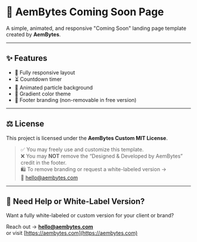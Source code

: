 # 🚧 AemBytes Coming Soon Page

A simple, animated, and responsive "Coming Soon" landing page template created by **AemBytes**.

---

## ✨ Features

- 🎯 Fully responsive layout
- ⏳ Countdown timer
- 🎇 Animated particle background
- 🎨 Gradient color theme
- 📌 Footer branding (non-removable in free version)

---

## ⚖️ License

This project is licensed under the **AemBytes Custom MIT License**.

> ✅ You may freely use and customize this template.  
> ❌ You may **NOT** remove the “Designed & Developed by AemBytes” credit in the footer.  
> 🛍️ To remove branding or request a white-labeled version →  
📩 [hello@aembytes.com](mailto:hello@aembytes.com)

---

## 📩 Need Help or White-Label Version?

Want a fully white-labeled or custom version for your client or brand?

Reach out → **[hello@aembytes.com](mailto:hello@aembytes.com)**  
or visit [https://aembytes.com](https://aembytes.com)
